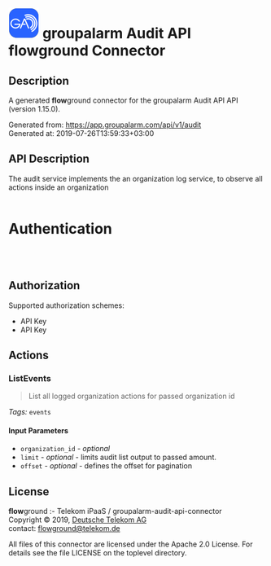 # ![LOGO](logo.png) groupalarm Audit API **flow**ground Connector

## Description

A generated **flow**ground connector for the groupalarm Audit API API (version 1.15.0).

Generated from: https://app.groupalarm.com/api/v1/audit<br/>
Generated at: 2019-07-26T13:59:33+03:00

## API Description

The audit service implements the an organization log service, to observe all actions inside an organization<br/>
<br/>
# Authentication<br/>
<br/>
<!-- ReDoc-Inject: <security-definitions> --><br/>

## Authorization

Supported authorization schemes:
- API Key
- API Key

## Actions

### ListEvents
> List all logged organization actions for passed organization id<br/>

*Tags:* `events`

#### Input Parameters
* `organization_id` - _optional_
* `limit` - _optional_ - limits audit list output to passed amount.<br/>
* `offset` - _optional_ - defines the offset for pagination<br/>

## License

**flow**ground :- Telekom iPaaS / groupalarm-audit-api-connector<br/>
Copyright © 2019, [Deutsche Telekom AG](https://www.telekom.de)<br/>
contact: flowground@telekom.de

All files of this connector are licensed under the Apache 2.0 License. For details
see the file LICENSE on the toplevel directory.
